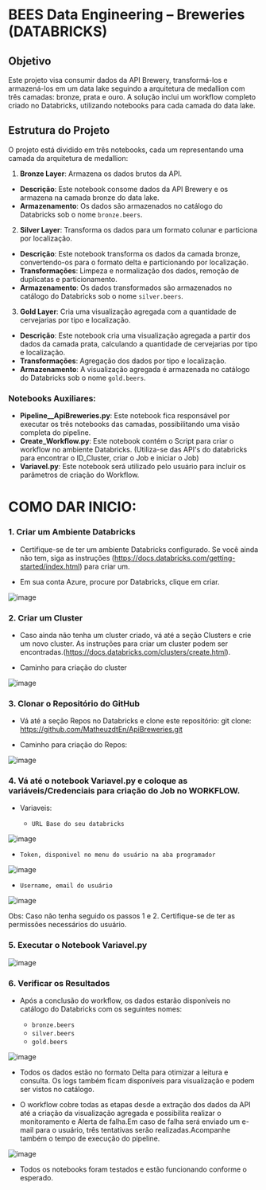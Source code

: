 # BEES Data Engineering – Breweries (DATABRICKS)

## Objetivo
Este projeto visa consumir dados da API Brewery, transformá-los e armazená-los em um data lake seguindo a arquitetura de medallion com três camadas: bronze, prata e ouro. A solução inclui um workflow completo criado no Databricks, utilizando notebooks para cada camada do data lake.

## Estrutura do Projeto
O projeto está dividido em três notebooks, cada um representando uma camada da arquitetura de medallion:
1. **Bronze Layer**: Armazena os dados brutos da API.
- **Descrição**: Este notebook consome dados da API Brewery e os armazena na camada bronze do data lake.
- **Armazenamento**: Os dados são armazenados no catálogo do Databricks sob o nome `bronze.beers`.

2. **Silver Layer**: Transforma os dados para um formato colunar e particiona por localização.
- **Descrição**: Este notebook transforma os dados da camada bronze, convertendo-os para o formato delta e particionando por localização.
- **Transformações**: Limpeza e normalização dos dados, remoção de duplicatas e particionamento.
- **Armazenamento**: Os dados transformados são armazenados no catálogo do Databricks sob o nome `silver.beers`.
  
3. **Gold Layer**: Cria uma visualização agregada com a quantidade de cervejarias por tipo e localização.
- **Descrição**: Este notebook cria uma visualização agregada a partir dos dados da camada prata, calculando a quantidade de cervejarias por tipo e localização.
- **Transformações**: Agregação dos dados por tipo e localização.
- **Armazenamento**: A visualização agregada é armazenada no catálogo do Databricks sob o nome `gold.beers`.

### Notebooks Auxiliares:
- **Pipeline__ApiBreweries.py**: Este notebook fica responsável por executar os três notebooks das camadas, possibilitando uma visão completa do pipeline.
- **Create_Workflow.py**: Este notebook contém o Script para criar o workflow no ambiente Databricks. (Utiliza-se das API's do databricks para encontrar o ID_Cluster, criar o Job e iniciar o Job)
- **Variavel.py**: Este notebook será utilizado pelo usuário para incluir os parâmetros de criação do Workflow.


# COMO DAR INICIO:

### 1. Criar um Ambiente Databricks
- Certifique-se de ter um ambiente Databricks configurado. Se você ainda não tem, siga as instruções (https://docs.databricks.com/getting-started/index.html) para criar um.

- Em sua conta Azure, procure por Databricks, clique em criar.

![image](https://github.com/MatheuzdtEn/ApiBreweries/assets/106482156/6bca7aa8-bc11-4dc8-a83a-df3c5ca28a51)


### 2. Criar um Cluster
- Caso ainda não tenha um cluster criado, vá até a seção Clusters e crie um novo cluster. As instruções para criar um cluster podem ser encontradas.(https://docs.databricks.com/clusters/create.html).

- Caminho para criação do cluster
  
![image](https://github.com/MatheuzdtEn/ApiBreweries/assets/106482156/03b1eab4-9cd7-4e9a-9845-900b3286d9d6)

### 3. Clonar o Repositório do GitHub
- Vá até a seção Repos no Databricks e clone este repositório:
    git clone: https://github.com/MatheuzdtEn/ApiBreweries.git

- Caminho para criação do Repos:
  
![image](https://github.com/MatheuzdtEn/ApiBreweries/assets/106482156/8cff904e-ca4b-42f9-b533-d6b4700427f6)

### 4. Vá até o notebook Variavel.py e coloque as variáveis/Credenciais para criação do Job no WORKFLOW.

- Variaveis:

  - `URL Base do seu databricks`
    
![image](https://github.com/MatheuzdtEn/ApiBreweries/assets/106482156/99212dcf-48f1-45cf-b06f-649ab6107f21)


  - `Token, disponivel no menu do usuário na aba programador`
 

![image](https://github.com/MatheuzdtEn/ApiBreweries/assets/106482156/fe93502d-a036-44d9-9af5-e3d72e33dfd0)

  - `Username, email do usuário`
 

![image](https://github.com/MatheuzdtEn/ApiBreweries/assets/106482156/e6a22145-5261-4377-b424-4ab63ad07e25)


Obs: Caso não tenha seguido os passos 1 e 2. Certifique-se de ter as permissões necessários do usuário.

### 5. Executar o Notebook Variavel.py

![image](https://github.com/MatheuzdtEn/ApiBreweries/assets/106482156/add5f3bc-9651-492a-b6f2-d0f6afa1e1e5)


### 6. Verificar os Resultados
- Após a conclusão do workflow, os dados estarão disponíveis no catálogo do Databricks com os seguintes nomes:

    - `bronze.beers`
    - `silver.beers`
    - `gold.beers`

![image](https://github.com/MatheuzdtEn/ApiBreweries/assets/106482156/a7169e4f-2a2f-4229-a546-133b8d5137eb)



- Todos os dados estão no formato Delta para otimizar a leitura e consulta. Os logs também ficam disponíveis para visualização e podem ser vistos no catálogo.

- O workflow cobre todas as etapas desde a extração dos dados da API até a criação da visualização agregada e possibilita realizar 
o monitoramento e Alerta de falha.Em caso de falha será enviado um e-mail para o usuário,  três tentativas serão realizadas.Acompanhe também o tempo de execução do pipeline.

![image](https://github.com/MatheuzdtEn/ApiBreweries/assets/106482156/d41c2171-7e28-4448-b337-2de96860a3d5)

- Todos os notebooks foram testados e estão funcionando conforme o esperado.

